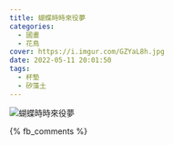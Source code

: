 ```yaml
---
title: 蝴蝶時時來役夢
categories:
  - 國畫
  - 花鳥
cover: https://i.imgur.com/GZYaL8h.jpg
date: 2022-05-11 20:01:50
tags:
  - 杯墊
  - 矽藻土
---
```


![蝴蝶時時來役夢](https://i.imgur.com/GZYaL8h.jpg)

{% fb_comments %}

